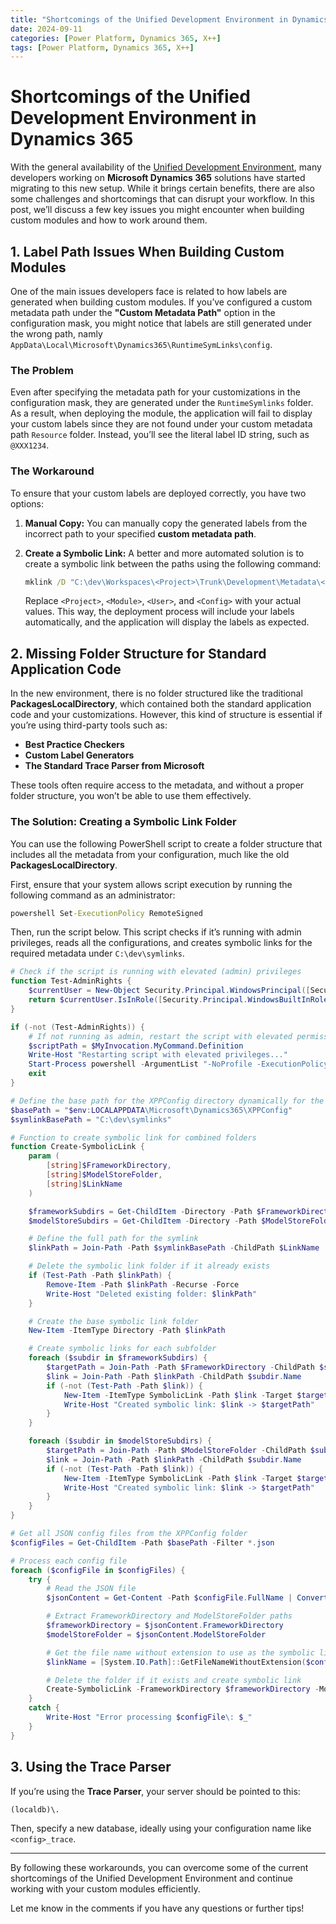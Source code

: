 ```yaml
---
title: "Shortcomings of the Unified Development Environment in Dynamics 365"
date: 2024-09-11
categories: [Power Platform, Dynamics 365, X++]
tags: [Power Platform, Dynamics 365, X++]
---
```


# Shortcomings of the Unified Development Environment in Dynamics 365

With the general availability of the [Unified Development Environment](https://devblogs.microsoft.com/powerplatform/the-unified-development-environment-is-ga/), many developers working on **Microsoft Dynamics 365** solutions have started migrating to this new setup. While it brings certain benefits, there are also some challenges and shortcomings that can disrupt your workflow. In this post, we’ll discuss a few key issues you might encounter when building custom modules and how to work around them.

## 1. Label Path Issues When Building Custom Modules

One of the main issues developers face is related to how labels are generated when building custom modules. If you’ve configured a custom metadata path under the **"Custom Metadata Path"** option in the configuration mask, you might notice that labels are still generated under the wrong path, namly `AppData\Local\Microsoft\Dynamics365\RuntimeSymLinks\config`.

### The Problem

Even after specifying the metadata path for your customizations in the configuration mask, they are generated under the `RuntimeSymlinks` folder. As a result, when deploying the module, the application will fail to display your custom labels since they are not found under your custom metadata path `Resource` folder. Instead, you’ll see the literal label ID string, such as `@XXX1234`.

### The Workaround

To ensure that your custom labels are deployed correctly, you have two options:

1. **Manual Copy:** You can manually copy the generated labels from the incorrect path to your specified **custom metadata path**.
   
2. **Create a Symbolic Link:** A better and more automated solution is to create a symbolic link between the paths using the following command:

   ```cmd
   mklink /D "C:\dev\Workspaces\<Project>\Trunk\Development\Metadata\<Module>\Resources" "C:\Users\<User>\AppData\Local\Microsoft\Dynamics365\RuntimeSymLinks\<Config>\<Module>\Resources"
   ```

   Replace `<Project>`, `<Module>`, `<User>`, and `<Config>` with your actual values. This way, the deployment process will include your labels automatically, and the application will display the labels as expected.

## 2. Missing Folder Structure for Standard Application Code

In the new environment, there is no folder structured like the traditional **PackagesLocalDirectory**, which contained both the standard application code and your customizations. However, this kind of structure is essential if you’re using third-party tools such as:

- **Best Practice Checkers**
- **Custom Label Generators**
- **The Standard Trace Parser from Microsoft**

These tools often require access to the metadata, and without a proper folder structure, you won’t be able to use them effectively.

### The Solution: Creating a Symbolic Link Folder

You can use the following PowerShell script to create a folder structure that includes all the metadata from your configuration, much like the old **PackagesLocalDirectory**.

First, ensure that your system allows script execution by running the following command as an administrator:

```cmd
powershell Set-ExecutionPolicy RemoteSigned
```

Then, run the script below. This script checks if it’s running with admin privileges, reads all the configurations, and creates symbolic links for the required metadata under `C:\dev\symlinks`.

```powershell
# Check if the script is running with elevated (admin) privileges
function Test-AdminRights {
    $currentUser = New-Object Security.Principal.WindowsPrincipal([Security.Principal.WindowsIdentity]::GetCurrent())
    return $currentUser.IsInRole([Security.Principal.WindowsBuiltInRole]::Administrator)
}

if (-not (Test-AdminRights)) {
    # If not running as admin, restart the script with elevated permissions
    $scriptPath = $MyInvocation.MyCommand.Definition
    Write-Host "Restarting script with elevated privileges..."
    Start-Process powershell -ArgumentList "-NoProfile -ExecutionPolicy Bypass -File `"$scriptPath`"" -Verb RunAs
    exit
}

# Define the base path for the XPPConfig directory dynamically for the current user
$basePath = "$env:LOCALAPPDATA\Microsoft\Dynamics365\XPPConfig"
$symlinkBasePath = "C:\dev\symlinks"

# Function to create symbolic link for combined folders
function Create-SymbolicLink {
    param (
        [string]$FrameworkDirectory,
        [string]$ModelStoreFolder,
        [string]$LinkName
    )

    $frameworkSubdirs = Get-ChildItem -Directory -Path $FrameworkDirectory
    $modelStoreSubdirs = Get-ChildItem -Directory -Path $ModelStoreFolder

    # Define the full path for the symlink
    $linkPath = Join-Path -Path $symlinkBasePath -ChildPath $LinkName

    # Delete the symbolic link folder if it already exists
    if (Test-Path -Path $linkPath) {
        Remove-Item -Path $linkPath -Recurse -Force
        Write-Host "Deleted existing folder: $linkPath"
    }

    # Create the base symbolic link folder
    New-Item -ItemType Directory -Path $linkPath

    # Create symbolic links for each subfolder
    foreach ($subdir in $frameworkSubdirs) {
        $targetPath = Join-Path -Path $FrameworkDirectory -ChildPath $subdir.Name
        $link = Join-Path -Path $linkPath -ChildPath $subdir.Name
        if (-not (Test-Path -Path $link)) {
            New-Item -ItemType SymbolicLink -Path $link -Target $targetPath
            Write-Host "Created symbolic link: $link -> $targetPath"
        }
    }

    foreach ($subdir in $modelStoreSubdirs) {
        $targetPath = Join-Path -Path $ModelStoreFolder -ChildPath $subdir.Name
        $link = Join-Path -Path $linkPath -ChildPath $subdir.Name
        if (-not (Test-Path -Path $link)) {
            New-Item -ItemType SymbolicLink -Path $link -Target $targetPath
            Write-Host "Created symbolic link: $link -> $targetPath"
        }
    }
}

# Get all JSON config files from the XPPConfig folder
$configFiles = Get-ChildItem -Path $basePath -Filter *.json

# Process each config file
foreach ($configFile in $configFiles) {
    try {
        # Read the JSON file
        $jsonContent = Get-Content -Path $configFile.FullName | ConvertFrom-Json

        # Extract FrameworkDirectory and ModelStoreFolder paths
        $frameworkDirectory = $jsonContent.FrameworkDirectory
        $modelStoreFolder = $jsonContent.ModelStoreFolder

        # Get the file name without extension to use as the symbolic link root folder name
        $linkName = [System.IO.Path]::GetFileNameWithoutExtension($configFile.FullName)

        # Delete the folder if it exists and create symbolic link
        Create-SymbolicLink -FrameworkDirectory $frameworkDirectory -ModelStoreFolder $modelStoreFolder -LinkName $linkName
    }
    catch {
        Write-Host "Error processing $configFile\: $_"
    }
}
```

## 3. Using the Trace Parser

If you’re using the **Trace Parser**, your server should be pointed to this:

`(localdb)\.`

Then, specify a new database, ideally using your configuration name like `<config>_trace`.

---

By following these workarounds, you can overcome some of the current shortcomings of the Unified Development Environment and continue working with your custom modules efficiently.

Let me know in the comments if you have any questions or further tips!
